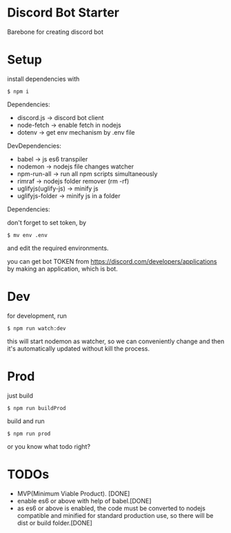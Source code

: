 # Discord Bot Starter
Barebone for creating discord bot

# Setup

install dependencies with

```
$ npm i
```

Dependencies:
- discord.js -> discord bot client
- node-fetch -> enable fetch in nodejs
- dotenv -> get env mechanism by .env file

DevDependencies:
- babel -> js es6 transpiler
- nodemon -> nodejs file changes watcher
- npm-run-all -> run all npm scripts simultaneously
- rimraf -> nodejs folder remover (rm -rf)
- uglifyjs(uglify-js) -> minify js
- uglifyjs-folder -> minify js in a folder

Dependencies:

don't forget to set token, by

```
$ mv env .env
```

and edit the required environments.

you can get bot TOKEN from https://discord.com/developers/applications by making an application, which is bot.

# Dev

for development, run

```
$ npm run watch:dev
```

this will start nodemon as watcher, so we can conveniently change and then it's automatically updated without kill the process.

# Prod

just build

```
$ npm run buildProd
```

build and run

```
$ npm run prod
```

or you know what todo right?

# TODOs

- MVP(Minimum Viable Product). [DONE]
- enable es6 or above with help of babel.[DONE]
- as es6 or above is enabled, the code must be converted to nodejs compatible and minified for standard production use, so there will be dist or build folder.[DONE]

